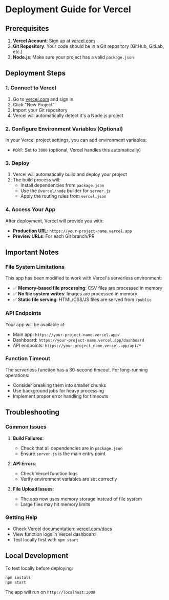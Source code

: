 # Deployment Guide for Vercel

## Prerequisites

1. **Vercel Account**: Sign up at [vercel.com](https://vercel.com)
2. **Git Repository**: Your code should be in a Git repository (GitHub, GitLab, etc.)
3. **Node.js**: Make sure your project has a valid `package.json`

## Deployment Steps

### 1. Connect to Vercel

1. Go to [vercel.com](https://vercel.com) and sign in
2. Click "New Project"
3. Import your Git repository
4. Vercel will automatically detect it's a Node.js project

### 2. Configure Environment Variables (Optional)

In your Vercel project settings, you can add environment variables:

- `PORT`: Set to `3000` (optional, Vercel handles this automatically)

### 3. Deploy

1. Vercel will automatically build and deploy your project
2. The build process will:
   - Install dependencies from `package.json`
   - Use the `@vercel/node` builder for `server.js`
   - Apply the routing rules from `vercel.json`

### 4. Access Your App

After deployment, Vercel will provide you with:
- **Production URL**: `https://your-project-name.vercel.app`
- **Preview URLs**: For each Git branch/PR

## Important Notes

### File System Limitations

This app has been modified to work with Vercel's serverless environment:

- ✅ **Memory-based file processing**: CSV files are processed in memory
- ✅ **No file system writes**: Images are processed in memory
- ✅ **Static file serving**: HTML/CSS/JS files are served from `/public`

### API Endpoints

Your app will be available at:
- Main app: `https://your-project-name.vercel.app/`
- Dashboard: `https://your-project-name.vercel.app/dashboard`
- API endpoints: `https://your-project-name.vercel.app/api/*`

### Function Timeout

The serverless function has a 30-second timeout. For long-running operations:
- Consider breaking them into smaller chunks
- Use background jobs for heavy processing
- Implement proper error handling for timeouts

## Troubleshooting

### Common Issues

1. **Build Failures**:
   - Check that all dependencies are in `package.json`
   - Ensure `server.js` is the main entry point

2. **API Errors**:
   - Check Vercel function logs
   - Verify environment variables are set correctly

3. **File Upload Issues**:
   - The app now uses memory storage instead of file system
   - Large files may hit memory limits

### Getting Help

- Check Vercel documentation: [vercel.com/docs](https://vercel.com/docs)
- View function logs in Vercel dashboard
- Test locally first with `npm start`

## Local Development

To test locally before deploying:

```bash
npm install
npm start
```

The app will run on `http://localhost:3000` 